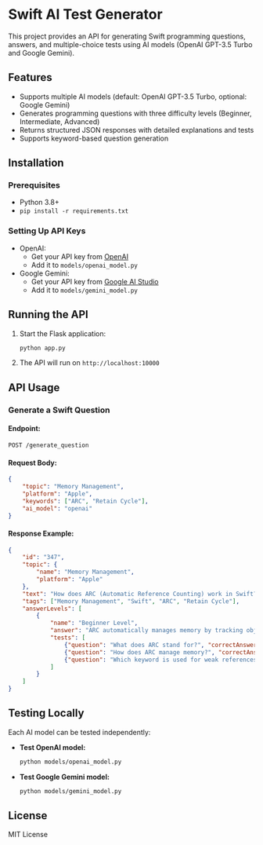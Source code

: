# Swift AI Test Generator

This project provides an API for generating Swift programming questions, answers, and multiple-choice tests using AI models (OpenAI GPT-3.5 Turbo and Google Gemini).

## Features
- Supports multiple AI models (default: OpenAI GPT-3.5 Turbo, optional: Google Gemini)
- Generates programming questions with three difficulty levels (Beginner, Intermediate, Advanced)
- Returns structured JSON responses with detailed explanations and tests
- Supports keyword-based question generation

## Installation

### Prerequisites
- Python 3.8+
- `pip install -r requirements.txt`

### Setting Up API Keys
- OpenAI:
  - Get your API key from [OpenAI](https://platform.openai.com/account/api-keys)
  - Add it to `models/openai_model.py`
- Google Gemini:
  - Get your API key from [Google AI Studio](https://aistudio.google.com/)
  - Add it to `models/gemini_model.py`

## Running the API

1. Start the Flask application:
   ```sh
   python app.py
   ```
2. The API will run on `http://localhost:10000`

## API Usage

### **Generate a Swift Question**
#### Endpoint:
```http
POST /generate_question
```
#### Request Body:
```json
{
    "topic": "Memory Management",
    "platform": "Apple",
    "keywords": ["ARC", "Retain Cycle"],
    "ai_model": "openai"  
}
```
#### Response Example:
```json
{
    "id": "347",
    "topic": {
        "name": "Memory Management",
        "platform": "Apple"
    },
    "text": "How does ARC (Automatic Reference Counting) work in Swift?",
    "tags": ["Memory Management", "Swift", "ARC", "Retain Cycle"],
    "answerLevels": [
        {
            "name": "Beginner Level",
            "answer": "ARC automatically manages memory by tracking object references.",
            "tests": [
                {"question": "What does ARC stand for?", "correctAnswer": "Automatic Reference Counting"},
                {"question": "How does ARC manage memory?", "correctAnswer": "By tracking strong references."},
                {"question": "Which keyword is used for weak references in Swift?", "correctAnswer": "weak"}
            ]
        }
    ]
}
```

## Testing Locally
Each AI model can be tested independently:
- **Test OpenAI model:**
  ```sh
  python models/openai_model.py
  ```
- **Test Google Gemini model:**
  ```sh
  python models/gemini_model.py
  ```

## License
MIT License